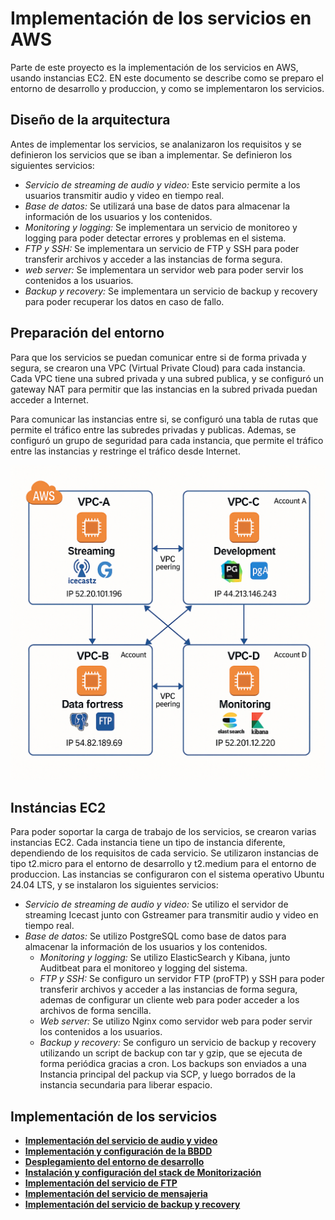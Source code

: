 # Implementación de los servicios en AWS

Parte de este proyecto es la implementación de los servicios en AWS, usando instancias EC2. EN este documento se describe como se preparo el entorno de desarrollo y produccion, y como se implementaron los servicios.

## Diseño de la arquitectura

Antes de implementar los servicios, se analanizaron los requisitos y se definieron los servicios que se iban a implementar. Se definieron los siguientes servicios:

- *Servicio de streaming de audio y video:* Este servicio permite a los usuarios transmitir audio y video en tiempo real.
- *Base de datos:* Se utilizará una base de datos para almacenar la información de los usuarios y los contenidos.
- *Monitoring y logging:* Se implementara un servicio de monitoreo y logging para poder detectar errores y problemas en el sistema.
- *FTP y SSH:* Se implementara un servicio de FTP y SSH para poder transferir archivos y acceder a las instancias de forma segura.
- *web server:* Se implementara un servidor web para poder servir los contenidos a los usuarios.
- *Backup y recovery:* Se implementara un servicio de backup y recovery para poder recuperar los datos en caso de fallo.

## Preparación del entorno

Para que los servicios se puedan comunicar entre si de forma privada y segura, se crearon una VPC (Virtual Private Cloud) para cada instancia. Cada VPC tiene una subred privada y una subred publica, y se configuró un gateway NAT para
permitir que las instancias en la subred privada puedan acceder a Internet.

Para comunicar las instancias entre si, se configuró una tabla de rutas que permite el tráfico entre las subredes privadas y publicas. Ademas, se configuró un grupo de seguridad para cada instancia, que permite el tráfico entre las instancias y restringe el tráfico desde Internet.

![aws.png](./aws.png)

## Instáncias EC2

Para poder soportar la carga de trabajo de los servicios, se crearon varias instancias EC2. Cada instancia tiene un tipo de instancia diferente, dependiendo de los requisitos de cada servicio. Se utilizaron instancias de tipo t2.micro para el entorno de desarrollo y t2.medium para el entorno de produccion.
Las instancias se configuraron con el sistema operativo Ubuntu 24.04 LTS, y se instalaron los siguientes servicios:

- *Servicio de streaming de audio y video:* Se utilizo el servidor de streaming Icecast junto con Gstreamer para transmitir audio y video en tiempo real.
- *Base de datos:* Se utilizo PostgreSQL como base de datos para almacenar la información de los usuarios y los contenidos.
  - *Monitoring y logging:* Se utilizo ElasticSearch y Kibana, junto Auditbeat para el monitoreo y logging del sistema.
  - *FTP y SSH:* Se configuro un servidor FTP (proFTP) y SSH para poder transferir archivos y acceder a las instancias de forma segura, ademas de configurar un cliente web para poder acceder a los archivos de forma sencilla.
  - *Web server:* Se utilizo Nginx como servidor web para poder servir los contenidos a los usuarios.
  - *Backup y recovery:* Se configuro un servicio de backup y recovery utilizando un script de backup con tar y gzip, que se ejecuta de forma periódica gracias a cron. Los backups son enviados a una Instancia principal del packup via SCP, y luego borrados de la instancia secundaria para liberar espacio. 

## Implementación de los servicios

- **[Implementación del servicio de audio y video](/docs/02_implementacion/02.2_documentacion_tecnica/02.2.1_streaming.md)**
- **[Implementación y configuración de la BBDD](/docs/02_implementacion/02.2_documentacion_tecnica/02.2.2_bbdd.md)**
- **[Desplegamiento del entorno de desarrollo](/docs/02_implementacion/02.2_documentacion_tecnica/02.2.3_web.md)**
- **[Instalación y configuración del stack de Monitorización](/docs/02_implementacion/02.2_documentacion_tecnica/02.2.4_elk.md)**
- **[Implementación del servicio de FTP](/docs/02_implementacion/02.2_documentacion_tecnica/02.2.5_ftp.md)**
- **[Implementación del servicio de mensajeria](/docs/02_implementacion/02.2_documentacion_tecnica/02.2.6_msg.md)**
- **[Implementación del servicio de backup y recovery](/docs/02_implementacion/02.2_documentacion_tecnica/02.2.7_backup.md)**


